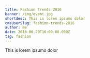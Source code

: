 ```yaml
---
title: Fashion Trends 2016
banner: /img/event.jpg
shortdesc: This is lorem ipsumo dolor
cmsUserSlug: fashion-trends-2016
author: me
date: 2016-06-29T16:00:00.000Z
tag: fashion
---
```


This is lorem ipsumo dolor